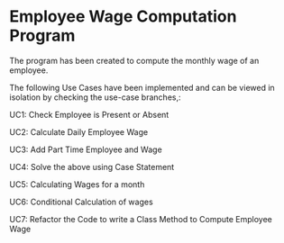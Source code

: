 # Employee Wage Computation Program

The program has been created to compute the monthly wage of an employee.

The following Use Cases have been implemented and can be viewed in isolation by checking the use-case branches,:

UC1:    Check Employee is Present or Absent

UC2:    Calculate Daily Employee Wage

UC3:    Add Part Time Employee and Wage

UC4:    Solve the above using Case Statement

UC5:    Calculating Wages for a month

UC6:    Conditional Calculation of wages

UC7:    Refactor the Code to write a Class Method to Compute Employee Wage